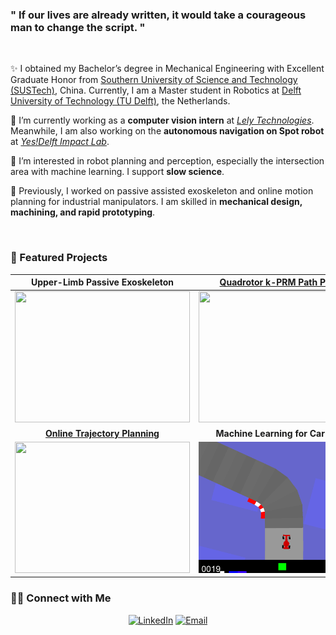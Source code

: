 ### **" If our lives are already written, it would take a courageous man to change the script. "**
&nbsp;
<!--
<img width=400 align="right" src="https://github-readme-stats.vercel.app/api?username=Kyle-Xu001&theme=react&count_private=true&show_icons=true" />
-->
✨ I obtained my Bachelor’s degree in Mechanical Engineering with Excellent Graduate Honor from [Southern University of Science and Technology (SUSTech)](https://www.sustech.edu.cn/en/), China. Currently, I am a Master student in Robotics at [Delft University of Technology (TU Delft)](https://www.tudelft.nl/en/), the Netherlands. 

🔭 I’m currently working as a **computer vision intern** at *[Lely Technologies](https://www.lely.com/nl/)*. Meanwhile, I am also working on the **autonomous navigation on Spot robot** at *[Yes!Delft Impact Lab](https://www.yesdelftimpactlab.com/)*.

🌱 I’m interested in robot planning and perception, especially the intersection area with machine learning. I support **slow science**.

🤔 Previously, I worked on passive assisted exoskeleton and online motion planning for industrial manipulators. I am skilled in **mechanical design, machining, and rapid prototyping**.

</br>
<h3> 🤖 Featured Projects</h3>

  |  Upper-Limb Passive Exoskeleton  | [Quadrotor k-PRM Path Planner](https://github.com/Kyle-Xu001/Planning_Project) |  [Multi-Camera Video Stitching](https://github.com/Kyle-Xu001/Multi-Depth-Multi-Camera-Stitching)  |
  |  :------------:  |  :------------:  |  :------------:  |
  |<img src="https://github.com/Kyle-Xu001/kyle-xu001.github.io/blob/master/assets/img/exoskeleton.gif" width="280" height="210" /> | <img src="https://github.com/Kyle-Xu001/kyle-xu001.github.io/blob/master/assets/img/12.gif" width="280" height="210" /> | <img src="stitch.gif" width="280" height="210" /> |
  |  [**Online Trajectory Planning**](https://github.com/Kyle-Xu001/Online-Trajectory-Planning-Manipulators)  | **Machine Learning for Car Racing** |  **Autonomous Driving Simulation**  |
  |<img src="https://github.com/Kyle-Xu001/kyle-xu001.github.io/blob/master/assets/img/ROKAE1.gif" width="280" height="210" /> | <img src="https://github.com/Kyle-Xu001/kyle-xu001.github.io/blob/master/assets/img/ML_vehicles.gif" width="280" height="210" /> | <img src="https://github.com/Kyle-Xu001/kyle-xu001.github.io/blob/master/assets/img/ROS.gif" width="280" height="210" /> |



<h3> 🤝🏻 Connect with Me </h3>
<p align="center">
<a href="https://www.linkedin.com/in/chenghao-xu-10/" target="_blank"><img alt="LinkedIn" src="https://img.shields.io/badge/LinkedIn-@chenghaoxu-blue?style=flat&logo=linkedin"></a>
<a href="xuchenghao10@hotmail.com"><img alt="Email" src="https://img.shields.io/badge/Email-xuchenghao10@hotmail.com-blue?style=flat&logo=gmail"></a>
</p>

<!--
**Kyle-Xu001/Kyle-xu001** is a ✨ _special_ ✨ repository because its `README.md` (this file) appears on your GitHub profile.



Here are some ideas to get you started:

🔭 I’m currently working as a computer vision R&D intern at Lely.
🌱 I’m currently learning artificial intelligence techniques for robotics.
- 👯 I’m looking to collaborate on ...
- 🤔 I’m looking for help with ...
- 💬 Ask me about ...
- 📫 How to reach me: ...
- 😄 Pronouns: ...
- ⚡ Fun fact: ...
-->
